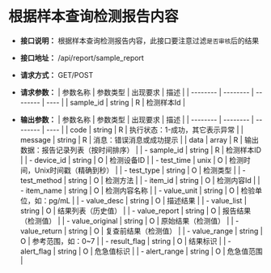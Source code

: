 # 根据样本查询检测报告内容

- **接口说明：** 根据样本查询检测报告内容，此接口要注意过滤`是否审核`后的结果
- **接口地址：** /api/report/sample_report
- **请求方式：** GET/POST
- **请求参数：**
    | 参数名称 | 参数类型 | 出现要求 | 描述 |
    | -------- | -------- | -------- | ---- |
    | sample_id | string | R | 检测样本Id |

- **输出参数：**
    | 参数名称 | 参数类型 | 出现要求 | 描述 |
    | -------- | -------- | -------- | ---- |
    | code | string | R | 执行状态：1-成功，其它表示异常 |
    | message | string | R | 消息：错误消息或成功提示 |
    | data | array | R | 输出数据：报告记录列表（按时间排序） |
    | - sample_id | string | R | 检测样本ID |
    | - device_id | string | O | 检测设备ID |
    | - test_time | unix | O | 检测时间，Unix时间戳（精确到秒） |
    | - test_type | string | O | 检测类型 |
    | - test_method | string | O | 检测方法 |
    | - item_id | string | O | 检测内容Id |
    | - item_name | string | O | 检测内容名称 |
    | - value_unit | string | O | 检验单位，如：pg/mL |
    | - value_desc | string | O | 描述结果 |
    | - value_list | string | O | 结果列表（历史值） |
    | - value_report | string | O | 报告结果（检测值） |
    | - value_original | string | O | 原始结果（检测值） |
    | - value_return | string | O | 复查前结果（检测值） |
    | - value_range | string | O | 参考范围，如：0~7 |
    | - result_flag | string | O | 结果标识 |
    | - alert_flag | string | O | 危急值标识 |
    | - alert_range | string | O | 危急值范围 |